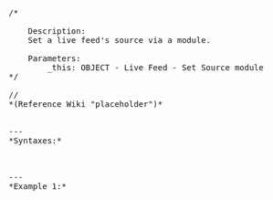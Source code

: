<pre>/*
	
	Description:
	Set a live feed's source via a module.
	
	Parameters:
		_this: OBJECT - Live Feed - Set Source module
*/

// <insert smart comment about dedicated servers here>
*(Reference Wiki "placeholder")*


---
*Syntaxes:*

<!-- [] call `BIS_fnc_liveFeedModuleSetSource` -->

---
*Example 1:*

<!-- 
```sqf
[] call BIS_fnc_liveFeedModuleSetSource;
``` -->